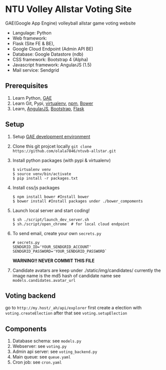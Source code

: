 # NTU Volley Allstar Voting Site
GAE(Google App Engine) volleyball allstar game voting website

* Langulage: Python
* Web framework:
 * Flask (Site FE & BE),
 * Google Cloud Endpoint (Admin API BE)
* Database: Google Datastore (ndb)
* CSS framework: Bootstrap 4 (Alpha)
* Javascript framework: AngularJS (1.5)
* Mail service: Sendgrid

## Prerequisites
1. Learn Python, [GAE][GAE]
2. Learn Git, Pypi, [virtualenv][virtualenv], [npm][npm], [Bower][Bower]
3. Learn, [AngularJS][AngularJS], [Bootstrap][Bootstrap], [Flask][Flask]

## Setup
1. Setup [GAE development environment][GAE_PYTHON]
2. Clone this git projcet locally `git clone https://github.com/olala7846/ntuvb-allstar.git`
3. Install python packages (with pypi & virtualenv)

	```
	$ virtualenv venv
	$ source venv/bin/activate
	$ pip install -r packages.txt
	```
4. Install css/js packages

	```
	$ npm install bower #Install bower
	$ bower install #Install packages under ./bower_compoments
	```
5. Launch local server and start coding!

	```
	$ sh ./script/launch_dev_server.sh
	$ sh./script/open_chrome  # for local cloud endpoint
	```
6. To send email, create your own `secrets.py`

	```
	# secrets.py
	SENDGRID_ID='YOUR_SENDGRID_ACCOUNT'
	SENDGRID_PASSWORD='YOUR_SENDGRID_PASSWORD`
	```
	**WARNING!! NEVER COMMIT THIS FILE**

7. Candidate avatars are keep under ./static/img/candidates/
  currently the image name is the md5 hash of candidate name
  see `models.candidates.avatar_url`

## Voting backend

go to `http://my.host/_ah/api/explorer`
first create a election with `voting.createElection` after that
see `voting.setupElection`

## Components
1. Database schema: see `models.py`
2. Webserver: see `voting.py`
3. Admin api server: see `voting_backend.py`
4. Main queue: see `queue.yaml`
5. Cron job: see `cron.yaml`


[GAE]: https://cloud.google.com/appengine/docs
[virtualenv]: http://docs.python-guide.org/en/latest/dev/virtualenvs/
[npm]: https://www.npmjs.com/
[Flask]: http://flask.pocoo.org/
[GAE_PYTHON]: https://cloud.google.com/appengine/docs/python/
[Bower]: http://bower.io/
[Bootstrap]: http://getbootstrap.com/
[AngularJS]: https://angularjs.org/
